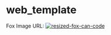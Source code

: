 # web_template

Fox Image URL:
<a href="https://ibb.co/xCRTZmf"><img src="https://i.ibb.co/Qb1w08C/resized-fox-can-code.png" alt="resized-fox-can-code" border="0"></a>